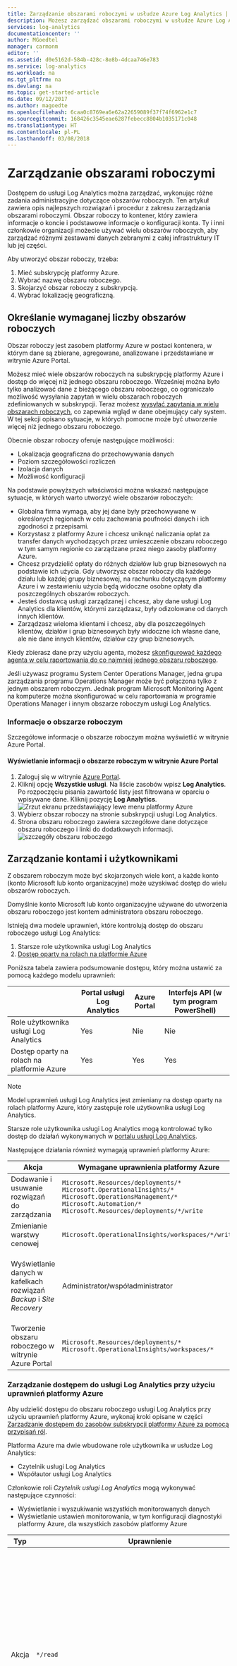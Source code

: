 ```yaml
---
title: Zarządzanie obszarami roboczymi w usłudze Azure Log Analytics | Microsoft Docs
description: Możesz zarządzać obszarami roboczymi w usłudze Azure Log Analytics przy użyciu różnych zadań administracyjnych dotyczących użytkowników, kont, obszarów roboczych i kont platformy Azure.
services: log-analytics
documentationcenter: ''
author: MGoedtel
manager: carmonm
editor: ''
ms.assetid: d0e5162d-584b-428c-8e8b-4dcaa746e783
ms.service: log-analytics
ms.workload: na
ms.tgt_pltfrm: na
ms.devlang: na
ms.topic: get-started-article
ms.date: 09/12/2017
ms.author: magoedte
ms.openlocfilehash: 6caa0c8769ea6e62a22659089f37f74f6962e1c7
ms.sourcegitcommit: 168426c3545eae6287febecc8804b1035171c048
ms.translationtype: HT
ms.contentlocale: pl-PL
ms.lasthandoff: 03/08/2018
---
```

# <a name="manage-workspaces"></a>Zarządzanie obszarami roboczymi

Dostępem do usługi Log Analytics można zarządzać, wykonując różne zadania administracyjne dotyczące obszarów roboczych. Ten artykuł zawiera opis najlepszych rozwiązań i procedur z zakresu zarządzania obszarami roboczymi. Obszar roboczy to kontener, który zawiera informacje o koncie i podstawowe informacje o konfiguracji konta. Ty i inni członkowie organizacji możecie używać wielu obszarów roboczych, aby zarządzać różnymi zestawami danych zebranymi z całej infrastruktury IT lub jej części.

Aby utworzyć obszar roboczy, trzeba:

1. Mieć subskrypcję platformy Azure.
2. Wybrać nazwę obszaru roboczego.
3. Skojarzyć obszar roboczy z subskrypcją.
4. Wybrać lokalizację geograficzną.

## <a name="determine-the-number-of-workspaces-you-need"></a>Określanie wymaganej liczby obszarów roboczych
Obszar roboczy jest zasobem platformy Azure w postaci kontenera, w którym dane są zbierane, agregowane, analizowane i przedstawiane w witrynie Azure Portal.

Możesz mieć wiele obszarów roboczych na subskrypcję platformy Azure i dostęp do więcej niż jednego obszaru roboczego. Wcześniej można było tylko analizować dane z bieżącego obszaru roboczego, co ograniczało możliwość wysyłania zapytań w wielu obszarach roboczych zdefiniowanych w subskrypcji. Teraz możesz [wysyłać zapytania w wielu obszarach roboczych](https://docs.microsoft.com/en-us/azure/log-analytics/log-analytics-cross-workspace-search), co zapewnia wgląd w dane obejmujący cały system. W tej sekcji opisano sytuacje, w których pomocne może być utworzenie więcej niż jednego obszaru roboczego.

Obecnie obszar roboczy oferuje następujące możliwości:

* Lokalizacja geograficzna do przechowywania danych
* Poziom szczegółowości rozliczeń
* Izolacja danych
* Możliwość konfiguracji

Na podstawie powyższych właściwości można wskazać następujące sytuacje, w których warto utworzyć wiele obszarów roboczych:

* Globalna firma wymaga, aby jej dane były przechowywane w określonych regionach w celu zachowania poufności danych i ich zgodności z przepisami.
* Korzystasz z platformy Azure i chcesz uniknąć naliczania opłat za transfer danych wychodzących przez umieszczenie obszaru roboczego w tym samym regionie co zarządzane przez niego zasoby platformy Azure.
* Chcesz przydzielić opłaty do różnych działów lub grup biznesowych na podstawie ich użycia. Gdy utworzysz obszar roboczy dla każdego działu lub każdej grupy biznesowej, na rachunku dotyczącym platformy Azure i w zestawieniu użycia będą widoczne osobne opłaty dla poszczególnych obszarów roboczych.
* Jesteś dostawcą usługi zarządzanej i chcesz, aby dane usługi Log Analytics dla klientów, którymi zarządzasz, były odizolowane od danych innych klientów.
* Zarządzasz wieloma klientami i chcesz, aby dla poszczególnych klientów, działów i grup biznesowych były widoczne ich własne dane, ale nie dane innych klientów, działów czy grup biznesowych.

Kiedy zbierasz dane przy użyciu agenta, możesz [skonfigurować każdego agenta w celu raportowania do co najmniej jednego obszaru roboczego](log-analytics-windows-agent.md).

Jeśli używasz programu System Center Operations Manager, jedna grupa zarządzania programu Operations Manager może być połączona tylko z jednym obszarem roboczym. Jednak program Microsoft Monitoring Agent na komputerze można skonfigurować w celu raportowania w programie Operations Manager i innym obszarze roboczym usługi Log Analytics.  

### <a name="workspace-information"></a>Informacje o obszarze roboczym

Szczegółowe informacje o obszarze roboczym można wyświetlić w witrynie Azure Portal. 

#### <a name="view-workspace-information-in-the-azure-portal"></a>Wyświetlanie informacji o obszarze roboczym w witrynie Azure Portal

1. Zaloguj się w witrynie [Azure Portal](https://portal.azure.com).
2. Kliknij opcję **Wszystkie usługi**.  Na liście zasobów wpisz **Log Analytics**. Po rozpoczęciu pisania zawartość listy jest filtrowana w oparciu o wpisywane dane. Kliknij pozycję **Log Analytics**.  
    ![Zrzut ekranu przedstawiający lewe menu platformy Azure](./media/log-analytics-manage-access/hub.png)  
3. Wybierz obszar roboczy na stronie subskrypcji usługi Log Analytics.
4. Strona obszaru roboczego zawiera szczegółowe dane dotyczące obszaru roboczego i linki do dodatkowych informacji.  
    ![szczegóły obszaru roboczego](./media/log-analytics-manage-access/workspace-details.png)  


## <a name="manage-accounts-and-users"></a>Zarządzanie kontami i użytkownikami
Z obszarem roboczym może być skojarzonych wiele kont, a każde konto (konto Microsoft lub konto organizacyjne) może uzyskiwać dostęp do wielu obszarów roboczych.

Domyślnie konto Microsoft lub konto organizacyjne używane do utworzenia obszaru roboczego jest kontem administratora obszaru roboczego.

Istnieją dwa modele uprawnień, które kontrolują dostęp do obszaru roboczego usługi Log Analytics:

1. Starsze role użytkownika usługi Log Analytics
2. [Dostęp oparty na rolach na platformie Azure](../active-directory/role-based-access-control-configure.md)

Poniższa tabela zawiera podsumowanie dostępu, który można ustawić za pomocą każdego modelu uprawnień:

|                          | Portal usługi Log Analytics | Azure Portal | Interfejs API (w tym program PowerShell) |
|--------------------------|----------------------|--------------|----------------------------|
| Role użytkownika usługi Log Analytics | Yes                  | Nie           | Nie                         |
| Dostęp oparty na rolach na platformie Azure  | Yes                  | Yes          | Yes                        |

> [!NOTE]
> Model uprawnień usługi Log Analytics jest zmieniany na dostęp oparty na rolach platformy Azure, który zastępuje role użytkownika usługi Log Analytics.
>
>

Starsze role użytkownika usługi Log Analytics mogą kontrolować tylko dostęp do działań wykonywanych w [portalu usługi Log Analytics](https://mms.microsoft.com).

Następujące działania również wymagają uprawnień platformy Azure:

| Akcja                                                          | Wymagane uprawnienia platformy Azure | Uwagi |
|-----------------------------------------------------------------|--------------------------|-------|
| Dodawanie i usuwanie rozwiązań do zarządzania                        | `Microsoft.Resources/deployments/*` <br> `Microsoft.OperationalInsights/*` <br> `Microsoft.OperationsManagement/*` <br> `Microsoft.Automation/*` <br> `Microsoft.Resources/deployments/*/write` | |
| Zmienianie warstwy cenowej                                       | `Microsoft.OperationalInsights/workspaces/*/write` | |
| Wyświetlanie danych w kafelkach rozwiązań *Backup* i *Site Recovery* | Administrator/współadministrator | Uzyskuje dostęp do zasobów wdrożonych przy użyciu klasycznego modelu wdrażania |
| Tworzenie obszaru roboczego w witrynie Azure Portal                        | `Microsoft.Resources/deployments/*` <br> `Microsoft.OperationalInsights/workspaces/*` ||


### <a name="managing-access-to-log-analytics-using-azure-permissions"></a>Zarządzanie dostępem do usługi Log Analytics przy użyciu uprawnień platformy Azure
Aby udzielić dostępu do obszaru roboczego usługi Log Analytics przy użyciu uprawnień platformy Azure, wykonaj kroki opisane w części [Zarządzanie dostępem do zasobów subskrypcji platformy Azure za pomocą przypisań ról](../active-directory/role-based-access-control-configure.md).

Platforma Azure ma dwie wbudowane role użytkownika w usłudze Log Analytics:
- Czytelnik usługi Log Analytics
- Współautor usługi Log Analytics

Członkowie roli *Czytelnik usługi Log Analytics* mogą wykonywać następujące czynności:
- Wyświetlanie i wyszukiwanie wszystkich monitorowanych danych 
- Wyświetlanie ustawień monitorowania, w tym konfiguracji diagnostyki platformy Azure, dla wszystkich zasobów platformy Azure

| Typ    | Uprawnienie | Opis |
| ------- | ---------- | ----------- |
| Akcja | `*/read`   | Możliwość wyświetlania wszystkich zasobów i konfiguracji zasobów. Obejmuje wyświetlanie następujących elementów: <br> Stan rozszerzenia maszyny wirtualnej <br> Konfiguracja diagnostyki platformy Azure dla zasobów <br> Wszystkie właściwości i ustawienia wszystkich zasobów |
| Akcja | `Microsoft.OperationalInsights/workspaces/analytics/query/action` | Możliwość wykonywania zapytań przeszukiwania dzienników w wersji 2 |
| Akcja | `Microsoft.OperationalInsights/workspaces/search/action` | Możliwość wykonywania zapytań przeszukiwania dzienników w wersji 1 |
| Akcja | `Microsoft.Support/*` | Możliwość otwierania zgłoszeń do pomocy technicznej |
|Inne | `Microsoft.OperationalInsights/workspaces/sharedKeys/read` | Zapobiega odczytywaniu klucza obszaru roboczego wymaganego do użycia interfejsu API zbierania danych oraz instalowania agentów |


Członkowie roli *Współautor usługi Log Analytics* mogą wykonywać następujące czynności:
- Odczytywanie wszystkich danych monitorowania 
- Tworzenie i konfigurowanie kont usługi Automation
- Dodawanie i usuwanie rozwiązań do zarządzania
- Odczytywanie kluczy kont magazynu 
- Konfigurowanie kolekcji dzienników z usługi Azure Storage
- Edytowanie ustawień monitorowania dla zasobów platformy Azure, w tym:
  - Dodawanie rozszerzenia do maszyn wirtualnych
  - Konfigurowanie diagnostyki platformy Azure dla wszystkich zasobów platformy Azure

> [!NOTE] 
> Możliwości dodania rozszerzenia do maszyny wirtualnej możesz użyć, aby zyskać pełną kontrolę nad maszyną wirtualną.

| Uprawnienie | Opis |
| ---------- | ----------- |
| `*/read`     | Możliwość wyświetlania wszystkich zasobów i konfiguracji zasobów. Obejmuje wyświetlanie następujących elementów: <br> Stan rozszerzenia maszyny wirtualnej <br> Konfiguracja diagnostyki platformy Azure dla zasobów <br> Wszystkie właściwości i ustawienia wszystkich zasobów |
| `Microsoft.Automation/automationAccounts/*` | Możliwość tworzenia i konfigurowania kont usługi Azure Automation, w tym dodawania i edytowania elementów runbook |
| `Microsoft.ClassicCompute/virtualMachines/extensions/*` <br> `Microsoft.Compute/virtualMachines/extensions/*` | Dodawanie, aktualizowanie i usuwanie rozszerzeń maszyn wirtualnych, w tym rozszerzenia Microsoft Monitoring Agent oraz rozszerzenia OMS Agent for Linux |
| `Microsoft.ClassicStorage/storageAccounts/listKeys/action` <br> `Microsoft.Storage/storageAccounts/listKeys/action` | Wyświetlanie klucza konta magazynu. Wymagane do skonfigurowania usługi Log Analytics w celu odczytu dzienników z kont magazynów platformy Azure |
| `Microsoft.Insights/alertRules/*` | Dodawanie, aktualizowanie i usuwanie reguł alertu |
| `Microsoft.Insights/diagnosticSettings/*` | Dodawanie, aktualizowanie i usuwanie ustawień diagnostycznych dla zasobów platformy Azure |
| `Microsoft.OperationalInsights/*` | Dodawanie, aktualizowanie i usuwanie konfiguracji dla obszarów roboczych usługi Log Analytics |
| `Microsoft.OperationsManagement/*` | Dodawanie i usuwanie rozwiązań do zarządzania |
| `Microsoft.Resources/deployments/*` | Tworzenie i usuwanie wdrożeń. Wymagane w celu dodawania i usuwania rozwiązań, obszarów roboczych oraz kont usługi Automation |
| `Microsoft.Resources/subscriptions/resourcegroups/deployments/*` | Tworzenie i usuwanie wdrożeń. Wymagane w celu dodawania i usuwania rozwiązań, obszarów roboczych oraz kont usługi Automation |

Aby dodawać użytkowników do roli użytkownika i usuwać ich z niej, wymagane jest uprawnienie `Microsoft.Authorization/*/Delete` i `Microsoft.Authorization/*/Write`.

Za pomocą następujących ról możesz udzielić użytkownikom dostępu w różnych zakresach:
- Subskrypcja — dostęp do wszystkich obszarów roboczych w subskrypcji
- Grupa zasobów — dostęp do wszystkich obszarów roboczych w grupie zasobów
- Zasób — dostęp tylko do określonego obszaru roboczego

Za pomocą [ról niestandardowych](../active-directory/role-based-access-control-custom-roles.md) możesz utworzyć role z określonymi, wymaganymi uprawnieniami.

### <a name="azure-user-roles-and-log-analytics-portal-user-roles"></a>Role użytkownika platformy Azure oraz role użytkownika portalu usługi Log Analytics
Jeśli masz co najmniej uprawnienie platformy Azure do odczytu w obszarze roboczym usługi Log Analytics, możesz otworzyć portal pakietu OMS, klikając zadanie **Portal OMS** podczas przeglądania obszaru roboczego usługi Log Analytics.

Podczas otwierania portalu pakietu OMS przełączasz się do użycia starszych ról użytkownika usługi Log Analytics. Jeśli nie masz przypisania roli w portalu usługi Log Analytics, usługa [sprawdza uprawnienia platformy Azure w obszarze roboczym](https://docs.microsoft.com/rest/api/authorization/permissions#Permissions_ListForResource).
Przypisanie roli w portalu pakietu OMS jest określane w następujący sposób:

| Warunki                                                   | Przypisana rola użytkownika usługi Log Analytics | Uwagi |
|--------------------------------------------------------------|----------------------------------|-------|
| Konto należy do starszej roli użytkownika usługi Log Analytics     | Wybrana rola użytkownika usługi Log Analytics | |
| Konto nie należy do starszej roli użytkownika usługi Log Analytics <br> Pełne uprawnienia platformy Azure do obszaru roboczego (uprawnienie `*` <sup>1</sup>) | Administrator ||
| Konto nie należy do starszej roli użytkownika usługi Log Analytics <br> Pełne uprawnienia platformy Azure do obszaru roboczego (uprawnienie `*` <sup>1</sup>) <br> *nie akcje* elementów `Microsoft.Authorization/*/Delete` i `Microsoft.Authorization/*/Write` | Współautor ||
| Konto nie należy do starszej roli użytkownika usługi Log Analytics <br> Uprawnienia platformy Azure do odczytu | Tylko do odczytu ||
| Konto nie należy do starszej roli użytkownika usługi Log Analytics <br> Uprawnienia platformy Azure są niezrozumiałe | Tylko do odczytu ||
| Zarządzane subskrypcje dostawcy rozwiązań w chmurze (CSP) <br> Konto, na którym się zalogowano, należy do usługi Azure Active Directory połączonej z obszarem roboczym | Administrator | Przeważnie klient dostawcy CSP |
| Zarządzane subskrypcje dostawcy rozwiązań w chmurze (CSP) <br> Konto, na którym się zalogowano, nie należy do usługi Azure Active Directory połączonej z obszarem roboczym | Współautor | Przeważnie dostawca CSP |

<sup>1</sup> Zapoznaj się z częścią [Azure permissions](../active-directory/role-based-access-control-custom-roles.md) (Uprawnienia platformy Azure), aby uzyskać więcej informacji na temat definicji ról. Podczas oceny ról akcja `*` nie jest odpowiednikiem `Microsoft.OperationalInsights/workspaces/*`.

Należy pamiętać o kilku kwestiach związanych z witryną Azure Portal:

* Po zalogowaniu się do portalu pakietu OMS na stronie http://mms.microsoft.com zobaczysz listę **Wybierz obszar roboczy**. Ta lista zawiera tylko obszary robocze, w których masz rolę użytkownika usługi Log Analytics. Aby wyświetlić obszary robocze, do których uzyskujesz dostęp za pomocą subskrypcji platformy Azure, musisz podać dzierżawę w adresie URL. Przykład: `mms.microsoft.com/?tenant=contoso.com`. Identyfikator dzierżawy jest często ostatnią częścią adresu e-mail użytego podczas logowania.
* Aby przejść bezpośrednio do portalu, do którego uzyskujesz dostęp przy użyciu uprawnień platformy Azure, musisz podać zasób w adresie URL. Taki adres URL można uzyskać przy użyciu programu PowerShell.

  Na przykład `(Get-AzureRmOperationalInsightsWorkspace).PortalUrl`.

  Adres URL wygląda następująco: `https://eus.mms.microsoft.com/?tenant=contoso.com&resource=%2fsubscriptions%2faaa5159e-dcf6-890a-a702-2d2fee51c102%2fresourcegroups%2fdb-resgroup%2fproviders%2fmicrosoft.operationalinsights%2fworkspaces%2fmydemo12`

### <a name="managing-users-in-the-oms-portal"></a>Zarządzanie użytkownikami w portalu pakietu OMS
Do zarządzania użytkownikami i grupami służy karta **Zarządzanie użytkownikami** na karcie **Konta** na stronie Ustawienia.   

![zarządzanie użytkownikami](./media/log-analytics-manage-access/setup-workspace-manage-users.png)


#### <a name="add-a-user-to-an-existing-workspace"></a>Dodawanie użytkownika do istniejącego obszaru roboczego
Poniżej przedstawiono procedurę dodawania użytkownika lub grupy do obszaru roboczego.

1. W portalu pakietu OMS kliknij kafelek **Ustawienia**.
2. Kliknij kartę **Konta**, a następnie kliknij kartę **Zarządzanie użytkownikami**.
3. W sekcji **Zarządzanie użytkownikami** wybierz typ konta, które chcesz dodać: **Konto organizacyjne**, **Konto Microsoft** lub **Pomoc techniczna firmy Microsoft**.

   * W przypadku wybrania konta Microsoft wpisz adres e-mail użytkownika skojarzonego z kontem Microsoft.
   * W przypadku wybrania konta organizacyjnego możesz podać część nazwy albo aliasu e-mail użytkownika/grupy, co spowoduje wyświetlenie listy zgodnych użytkowników i grup w polu listy rozwijanej. Wybierz użytkownika lub grupę.
   * Użyj konta Pomoc techniczna firmy Microsoft, aby udzielić inżynierowi pomocy technicznej lub innemu pracownikowi firmy Microsoft tymczasowego dostępu do obszaru roboczego w celu ułatwienia rozwiązywania problemów.

     > [!NOTE]
     > W celu uzyskania optymalnej wydajności zmniejsz liczbę grup usługi Active Directory skojarzonych z kontem pakietu OMS do trzech — jednej dla administratorów, jednej dla współautorów i jednej dla użytkowników tylko do odczytu. Użycie większej liczby grup może mieć zły wpływ na wydajność usługi Log Analytics.
     >
     >
4. Wybierz typ użytkownika lub grupy do dodania: **Administrator**, **Współautor** lub **Użytkownik tylko do odczytu**.  
5. Kliknij pozycję **Add** (Dodaj).

   W przypadku dodawania konta Microsoft na podany adres e-mail zostanie wysłane zaproszenie do dołączenia do obszaru roboczego. Gdy użytkownik wykona instrukcje zawarte w zaproszeniu do dołączenia do pakietu OMS, będzie mógł uzyskać dostęp do tego obszaru roboczego.
   W przypadku dodawania konta organizacyjnego użytkownik będzie miał natychmiast dostęp do usługi Log Analytics.  

#### <a name="edit-an-existing-user-type"></a>Edytowanie istniejącego typu użytkownika
Możesz zmienić rolę konta użytkownika skojarzonego z Twoim kontem pakietu OMS. Dostępne są następujące role:

* *Administrator*: może zarządzać użytkownikami, wyświetlać wszystkie alerty i wykonywać na nich operacje oraz dodawać i usuwać serwery
* *Współautor*: może wyświetlać wszystkie alerty i wykonywać na nich operacje oraz dodawać i usuwać serwery
* *Użytkownik tylko do odczytu*: użytkownicy oznaczeni jako tylko do odczytu mają następujące ograniczenia:

  1. Nie mogą dodawać ani usuwać rozwiązań. Galeria rozwiązań jest ukryta.
  2. Nie mogą dodawać, modyfikować ani usuwać kafelków na stronie **Mój pulpit nawigacyjny**.
  3. Nie mogą wyświetlać stron **Ustawienia**. Są one ukryte.
  4. W widoku wyszukiwania, konfiguracji usługi Power BI, zapisanych wyszukiwaniach i alertach zadania są ukryte.

#### <a name="to-edit-an-account"></a>Aby edytować konto
1. W portalu pakietu OMS kliknij kafelek **Ustawienia**.
2. Kliknij kartę **Konta**, a następnie kliknij kartę **Zarządzanie użytkownikami**.
3. Wybierz rolę użytkownika, którą chcesz zmienić.
4. W oknie dialogowym potwierdzenia kliknij przycisk **Tak**.

### <a name="remove-a-user-from-a-workspace"></a>Usuwanie użytkownika z obszaru roboczego
Poniżej przedstawiono procedurę usuwania użytkownika z obszaru roboczego. Usunięcie użytkownika nie powoduje zamknięcia obszaru roboczego. Powoduje to natomiast usunięcie skojarzenia między użytkownikiem i obszarem roboczym. Jeśli użytkownik jest skojarzony z wieloma obszarami roboczymi, będzie on nadal miał możliwość zalogowania się do pakietu OMS i wyświetlania innych obszarów roboczych.

1. W portalu pakietu OMS kliknij kafelek **Ustawienia**.
2. Kliknij kartę **Konta**, a następnie kliknij kartę **Zarządzanie użytkownikami**.
3. Kliknij pozycję **Usuń** obok nazwy użytkownika, którego chcesz usunąć.
4. W oknie dialogowym potwierdzenia kliknij przycisk **Tak**.

### <a name="add-a-group-to-an-existing-workspace"></a>Dodawanie grupy do istniejącego obszaru roboczego
1. Wykonaj kroki 1–4 przedstawione w powyższej sekcji „Dodawanie użytkownika do istniejącego obszaru roboczego”.
2. W obszarze **Wybierz użytkownika/grupę** wybierz pozycję **Grupa**.  
   ![dodawanie grupy do istniejącego obszaru roboczego](./media/log-analytics-manage-access/add-group.png)
3. Wprowadź nazwę wyświetlaną lub adres e-mail grupy, którą chcesz dodać.
4. Wybierz grupę z listy wyników, a następnie kliknij przycisk **Dodaj**.

## <a name="link-an-existing-workspace-to-an-azure-subscription"></a>Łączenie istniejącego obszaru roboczego z subskrypcją platformy Azure
Wszystkie obszary robocze utworzone po 26 września 2016 roku muszą być w czasie tworzenia połączone z subskrypcją platformy Azure. Obszary robocze utworzone wcześniej muszą zostać połączone z subskrypcją po zalogowaniu. Jeśli utworzysz obszar roboczy z poziomu witryny Azure Portal lub połączysz obszar roboczy z subskrypcją platformy Azure, usługa Azure Active Directory zostanie połączona jako konto organizacyjne.

### <a name="to-link-a-workspace-to-an-azure-subscription-in-the-oms-portal"></a>Aby połączyć obszar roboczy z subskrypcją platformy Azure w portalu pakietu OMS

- Gdy logujesz się do portalu pakietu OMS, jest wyświetlany monit o wybranie subskrypcji platformy Azure. Wybierz subskrypcję, którą chcesz połączyć z obszarem roboczym, a następnie kliknij pozycję **Połącz**.  
    ![łączenie subskrypcji platformy Azure](./media/log-analytics-manage-access/required-link.png)

    > [!IMPORTANT]
    > Aby można było połączyć obszar roboczy, konto platformy Azure musi już mieć dostęp do obszaru roboczego, który chcesz połączyć.  Oznacza to, że konto używane do uzyskiwania dostępu do witryny Azure Portal musi być **tym samym kontem**, za pomocą którego jest uzyskiwany dostęp do obszaru roboczego. Jeśli nie jest, zobacz [Dodawanie użytkownika do istniejącego obszaru roboczego](#add-a-user-to-an-existing-workspace).

### <a name="to-link-a-workspace-to-an-azure-subscription-in-the-azure-portal"></a>Aby połączyć obszar roboczy z subskrypcją platformy Azure w witrynie Azure Portal
1. Zaloguj się do [Azure Portal](http://portal.azure.com).
2. Wyszukaj pozycję **Log Analytics** i wybierz ją.
3. Zostanie wyświetlona lista istniejących obszarów roboczych. Kliknij pozycję **Add** (Dodaj).  
   ![lista obszarów roboczych](./media/log-analytics-manage-access/manage-access-link-azure01.png)
4. W obszarze **Obszar roboczy pakietu OMS** kliknij pozycję **Lub połącz istniejący**.  
   ![łączenie istniejącego obszaru roboczego](./media/log-analytics-manage-access/manage-access-link-azure02.png)
5. Kliknij pozycję **Skonfiguruj wymagane ustawienia**.  
   ![konfigurowanie wymaganych ustawień](./media/log-analytics-manage-access/manage-access-link-azure03.png)
6. Zostanie wyświetlona lista obszarów roboczych, które nie są jeszcze połączone z Twoim kontem platformy Azure. Wybierz obszar roboczy.  
   ![wybieranie obszarów roboczych](./media/log-analytics-manage-access/manage-access-link-azure04.png)
7. W razie potrzeby możesz zmienić wartości następujących elementów:
   * Subskrypcja
   * Grupa zasobów
   * Lokalizacja
   * Warstwa cenowa  
     ![zmienianie wartości](./media/log-analytics-manage-access/manage-access-link-azure05.png)
8. Kliknij przycisk **OK**. Obszar roboczy jest teraz połączony z kontem platformy Azure.

> [!NOTE]
> Jeśli obszar roboczy, który chcesz połączyć, nie jest wyświetlany, oznacza to, że subskrypcja platformy Azure nie ma dostępu do obszaru roboczego utworzonego przy użyciu portalu pakietu OMS.  Aby udzielić dostępu do tego konta z poziomu portalu pakietu OMS, zobacz sekcję [Dodawanie użytkownika do istniejącego obszaru roboczego](#add-a-user-to-an-existing-workspace).
>
>

## <a name="change-an-azure-active-directory-organization-for-a-workspace"></a>Zmienianie organizacji usługi Azure Active Directory dla obszaru roboczego

Organizację usługi Azure Active Directory obszaru roboczego można zmienić. Zmiana organizacji usługi Azure Active Directory umożliwia dodawanie użytkowników i grup z tego katalogu do obszaru roboczego.

### <a name="to-change-the-azure-active-directory-organization-for-a-workspace"></a>Aby zmienić organizację usługi Azure Active Directory dla obszaru roboczego

1. Na stronie Ustawienia w portalu pakietu OMS kliknij pozycję **Konta**, a następnie kliknij kartę **Zarządzanie użytkownikami**.  
2. Przejrzyj informacje dotyczące konta organizacyjnego, a następnie kliknij pozycję **Zmień organizację**.  
    ![zmienianie organizacji](./media/log-analytics-manage-access/manage-access-add-adorg01.png)
3. Wprowadź informacje o tożsamości administratora domeny usługi Azure Active Directory. Następnie zostanie wyświetlone potwierdzenie z informacją o tym, że obszar roboczy jest połączony z domeną usługi Azure Active Directory.  
    ![potwierdzenie dotyczące połączonego obszaru roboczego](./media/log-analytics-manage-access/manage-access-add-adorg02.png)

## <a name="next-steps"></a>Następne kroki
* Aby dowiedzieć się, jak analizować dane zbierane przez rozwiązania i wysyłane z komputerów, zobacz [Objaśnienie użycia danych](log-analytics-usage.md).
* [Dodaj rozwiązania zarządzania usługi Log Analytics z witryny Azure Marketplace](log-analytics-add-solutions.md), aby dodać funkcje i zebrać dane.
